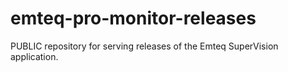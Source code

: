# emteq-pro-monitor-releases
PUBLIC repository for serving releases of the Emteq SuperVision application.
